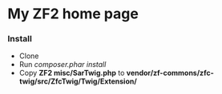 # My ZF2 home page

### Install
* Clone
* Run _composer.phar install_
* Copy **ZF2 misc/SarTwig.php** to **vendor/zf-commons/zfc-twig/src/ZfcTwig/Twig/Extension/**
